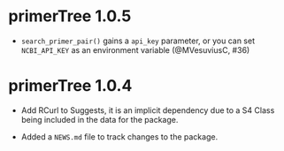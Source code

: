 # primerTree 1.0.5

* `search_primer_pair()` gains a `api_key` parameter, or you can set `NCBI_API_KEY` as an environment variable (@MVesuviusC, #36)

# primerTree 1.0.4

* Add RCurl to Suggests, it is an implicit dependency due to a S4 Class being
  included in the data for the package.

* Added a `NEWS.md` file to track changes to the package.
